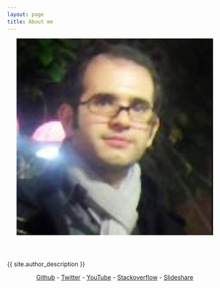 ```yaml
---
layout: page
title: About me 
---
```


 <section class="author">
   <header> <a href="{{ site.baseurl }}"> <img class="profile" src="/assets/images/hamidreza_soleimani_avatar.jpg" alt="Author's profile picture"></a></header>
   <article>
      <p>
         {{ site.author_description }}
      </p>
      <p style="text-align: center;">
         <a href="https://github.com/hamidreza-s">Github</a> - <a href="https://twitter.com/hmdrezas">Twitter</a> - <a href="https://www.youtube.com/@hmdrezas">YouTube</a> - <a href="http://stackoverflow.com/users/1927951/hamidreza-soleimani">Stackoverflow</a> - <a href="http://www.slideshare.net/hamidreza-s/presentations">Slideshare</a>
      </p>
     </article>
 </section>  
